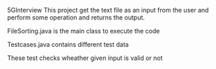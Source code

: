 5GInterview
This project get the text file as an input from the user and perform some operation and returns the output.

FileSorting.java is the main class to execute the code

Testcases.java contains different test data

These test checks wheather given input is valid or not
